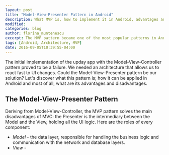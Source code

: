 ```yaml
---
layout: post
title: "Model-View-Presenter Pattern in Android"
description: What MVP is, how to implement it in Android, advantages and disadvantages.
modified:
categories: blog
author: florina_muntenescu
excerpt: The MVP pattern became one of the most popular patterns in Android in the last couple of years. Let's see what MVP is, how to apply it in Android and some of its advantages and disadvantages.
tags: [Android, Architecture, MVP]
date: 2016-09-05T10:39:55-04:00
---
```


The initial implementation of the upday app with the Model-View-Controller pattern proved to be a failure. We needed an architecture that allows us to react fast to UI changes. Could the Model-View-Presenter pattern be our solution? Let's discover what this pattern is; how it can be applied in Android and most of all, what are its advantages and disadvantages.

## The Model-View-Presenter Pattern

Deriving from Model-View-Controller, the MVP pattern solves the main disadvantages of MVC: the Presenter is the intermediary between the Model and the View, holding all the UI logic. Here are the roles of every component:

* *Model* - the data layer, responsible for handling the business logic and communication with the network and database layers.
* *View* -  
